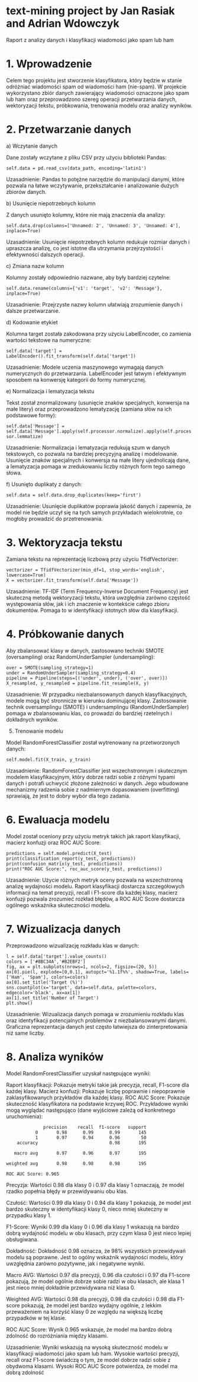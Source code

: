 # text-mining project by Jan Rasiak and Adrian Wdowczyk

Raport z analizy danych i klasyfikacji wiadomości jako spam lub ham
# 1. Wprowadzenie

Celem tego projektu jest stworzenie klasyfikatora, który będzie w stanie odróżniać wiadomości spam od wiadomości ham (nie-spam). W projekcie wykorzystano zbiór danych zawierający wiadomości oznaczone jako spam lub ham oraz przeprowadzono szereg operacji przetwarzania danych, wektoryzacji tekstu, próbkowania, trenowania modelu oraz analizy wyników.

# 2. Przetwarzanie danych

a) Wczytanie danych

Dane zostały wczytane z pliku CSV przy użyciu biblioteki Pandas:

```self.data = pd.read_csv(data_path, encoding='latin1')```

Uzasadnienie: Pandas to potężne narzędzie do manipulacji danymi, które pozwala na łatwe wczytywanie, przekształcanie i analizowanie dużych zbiorów danych.

b) Usunięcie niepotrzebnych kolumn

Z danych usunięto kolumny, które nie mają znaczenia dla analizy:
 
```self.data.drop(columns=['Unnamed: 2', 'Unnamed: 3', 'Unnamed: 4'], inplace=True)```

Uzasadnienie: Usunięcie niepotrzebnych kolumn redukuje rozmiar danych i upraszcza analizę, co jest istotne dla utrzymania przejrzystości i efektywności dalszych operacji.

c) Zmiana nazw kolumn

Kolumny zostały odpowiednio nazwane, aby były bardziej czytelne:

```self.data.rename(columns={'v1': 'target', 'v2': 'Message'}, inplace=True)```

Uzasadnienie: Przejrzyste nazwy kolumn ułatwiają zrozumienie danych i dalsze przetwarzanie.

d) Kodowanie etykiet

Kolumna target została zakodowana przy użyciu LabelEncoder, co zamienia wartości tekstowe na numeryczne:

```self.data['target'] = LabelEncoder().fit_transform(self.data['target'])```

Uzasadnienie: Modele uczenia maszynowego wymagają danych numerycznych do przetwarzania. LabelEncoder jest łatwym i efektywnym sposobem na konwersję kategorii do formy numerycznej.

e) Normalizacja i lematyzacja tekstu

Tekst został znormalizowany (usunięcie znaków specjalnych, konwersja na małe litery) oraz przeprowadzono lematyzację (zamiana słów na ich podstawowe formy):

```self.data['Message'] = self.data['Message'].apply(self.processor.normalize).apply(self.processor.lemmatize)```

Uzasadnienie: Normalizacja i lematyzacja redukują szum w danych tekstowych, co pozwala na bardziej precyzyjną analizę i modelowanie. Usunięcie znaków specjalnych i konwersja na małe litery ujednolicają dane, a lematyzacja pomaga w zredukowaniu liczby różnych form tego samego słowa.

f) Usunięto duplikaty z danych:

```self.data = self.data.drop_duplicates(keep='first')```

Uzasadnienie: Usunięcie duplikatów poprawia jakość danych i zapewnia, że model nie będzie uczył się na tych samych przykładach wielokrotnie, co mogłoby prowadzić do przetrenowania.

# 3. Wektoryzacja tekstu

Zamiana tekstu na reprezentację liczbową przy użyciu TfidfVectorizer:

```
vectorizer = TfidfVectorizer(min_df=1, stop_words='english', lowercase=True)
X = vectorizer.fit_transform(self.data['Message'])
```

Uzasadnienie: TF-IDF (Term Frequency-Inverse Document Frequency) jest skuteczną metodą wektoryzacji tekstu, która uwzględnia zarówno częstość występowania słów, jak i ich znaczenie w kontekście całego zbioru dokumentów. Pomaga to w identyfikacji istotnych słów dla klasyfikacji.

# 4. Próbkowanie danych

Aby zbalansować klasy w danych, zastosowano techniki SMOTE (oversampling) oraz RandomUnderSampler (undersampling):

```
over = SMOTE(sampling_strategy=1)
under = RandomUnderSampler(sampling_strategy=0.4)
pipeline = Pipeline(steps=[('under', under), ('over', over)])
X_resampled, y_resampled = pipeline.fit_resample(X, y)
```

Uzasadnienie: W przypadku niezbalansowanych danych klasyfikacyjnych, modele mogą być stronnicze w kierunku dominującej klasy. Zastosowanie technik oversamplingu (SMOTE) i undersamplingu (RandomUnderSampler) pomaga w zbalansowaniu klas, co prowadzi do bardziej rzetelnych i dokładnych wyników.

5. Trenowanie modelu

Model RandomForestClassifier został wytrenowany na przetworzonych danych:

```self.model.fit(X_train, y_train)```

Uzasadnienie: RandomForestClassifier jest wszechstronnym i skutecznym modelem klasyfikacyjnym, który dobrze radzi sobie z różnymi typami danych i potrafi uchwycić złożone zależności w danych. Jego wbudowane mechanizmy radzenia sobie z nadmiernym dopasowaniem (overfitting) sprawiają, że jest to dobry wybór dla tego zadania.

# 6. Ewaluacja modelu

Model został oceniony przy użyciu metryk takich jak raport klasyfikacji, macierz konfuzji oraz ROC AUC Score:

```
predictions = self.model.predict(X_test)
print(classification_report(y_test, predictions))
print(confusion_matrix(y_test, predictions))
print("ROC AUC Score:", roc_auc_score(y_test, predictions))
```

Uzasadnienie: Użycie różnych metryk oceny pozwala na wszechstronną analizę wydajności modelu. Raport klasyfikacji dostarcza szczegółowych informacji na temat precyzji, recall i F1-score dla każdej klasy, macierz konfuzji pozwala zrozumieć rozkład błędów, a ROC AUC Score dostarcza ogólnego wskaźnika skuteczności modelu.

# 7. Wizualizacja danych

Przeprowadzono wizualizację rozkładu klas w danych:

```
l = self.data['target'].value_counts()
colors = ['#8BC34A','#B2EBF2']
fig, ax = plt.subplots(nrows=1, ncols=2, figsize=(20, 5))
ax[0].pie(l, explode=[0,0.1], autopct='%1.1f%%', shadow=True, labels=['Ham', 'Spam'], colors=colors)
ax[0].set_title('Target (%)')
sns.countplot(x='target', data=self.data, palette=colors, edgecolor='black', ax=ax[1])
ax[1].set_title('Number of Target')
plt.show()
```

Uzasadnienie: Wizualizacja danych pomaga w zrozumieniu rozkładu klas oraz identyfikacji potencjalnych problemów z niezbalansowanymi danymi. Graficzna reprezentacja danych jest często łatwiejsza do zinterpretowania niż same liczby.

# 8. Analiza wyników

Model RandomForestClassifier uzyskał następujące wyniki:

Raport klasyfikacji: Pokazuje metryki takie jak precyzja, recall, F1-score dla każdej klasy.
Macierz konfuzji: Pokazuje liczbę poprawnie i niepoprawnie zaklasyfikowanych przykładów dla każdej klasy.
ROC AUC Score: Pokazuje skuteczność klasyfikatora na podstawie krzywej ROC.
Przykładowe wyniki mogą wyglądać następująco (dane wyjściowe zależą od konkretnego uruchomienia):

```
              precision    recall  f1-score   support
           0       0.98      0.99      0.99       145
           1       0.97      0.94      0.96        50
    accuracy                           0.98       195
    
   macro avg       0.97      0.96      0.97       195
   
weighted avg       0.98      0.98      0.98       195

ROC AUC Score: 0.965
``` 

Precyzja: Wartości 0.98 dla klasy 0 i 0.97 dla klasy 1 oznaczają, że model rzadko popełnia błędy w przewidywaniu obu klas.

Czułość: Wartości 0.99 dla klasy 0 i 0.94 dla klasy 1 pokazują, że model jest bardzo skuteczny w identyfikacji klasy 0, nieco mniej skuteczny w przypadku klasy 1.

F1-Score: Wyniki 0.99 dla klasy 0 i 0.96 dla klasy 1 wskazują na bardzo dobrą wydajność modelu w obu klasach, przy czym klasa 0 jest nieco lepiej obsługiwana.

Dokładność: Dokładność 0.98 oznacza, że 98% wszystkich przewidywań modelu są poprawne. Jest to ogólny wskaźnik wydajności modelu, który uwzględnia zarówno pozytywne, jak i negatywne wyniki.

Macro AVG: Wartości 0.97 dla precyzji, 0.96 dla czułości i 0.97 dla F1-score pokazują, że model ogólnie dobrze sobie radzi w obu klasach, ale klasa 1 jest nieco mniej dokładnie przewidywana niż klasa 0.

Weighted AVG: Wartości 0.98 dla precyzji, 0.98 dla czułości i 0.98 dla F1-score pokazują, że model jest bardzo wydajny ogólnie, z lekkim przeważeniem na korzyść klasy 0 ze względu na większą liczbę przypadków w tej klasie.

ROC AUC Score: Wynik 0.965 wskazuje, że model ma bardzo dobrą zdolność do rozróżniania między klasami.

Uzasadnienie: Wyniki wskazują na wysoką skuteczność modelu w klasyfikacji wiadomości jako spam lub ham. Wysokie wartości precyzji, recall oraz F1-score świadczą o tym, że model dobrze radzi sobie z obydwoma klasami. Wysoki ROC AUC Score potwierdza, że model ma dobrą zdolność

